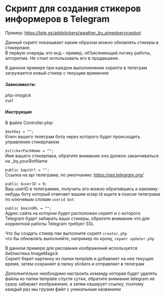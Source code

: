 # Скрипт для создания стикеров информеров в Telegram

Пример: https://tele.gs/addstickers/weather_by_aimedservicesbot

Данный скрипт показывает каким образом можно обновлять стикеры в стикерпаке.  
В первую очередь это код – пример, обЪясяняющий логику работы, алгоритма. Не стоит использовать его в продакшене.  

В данном примере при каждом выполненении скрипта в телеграм загружается новый стикер с текущим временем

#### Зависимости:
*php-imagick*  
*curl*

#### Инструкция

В файле Controller.php:

`$botKey = ""; `  
Ключ вашего телеграм бота через которого будет происходить управление стикерпаком  

`$stickerPackName = ""; `  
Имя вашего стикерпака, обратите внимание оно должно заканчиваться на _by_yourBotName    

`public $apiUrl = "";`  
Ссылка на api телеграма, по умолчанию: _https://api.telegram.org/_  

  
`public $userID = 0;`     
Ваш userID в телеграмме, получить его можно обратившись к какомму-нибудь боту который отвечает вашим юзер id ищите в поиске телеграма по ключевым словам `userid bot
`

`public $mainURL = "";`   
Адрес сайта на котором будет расположен скрипт и с которого Telegram будет забирать ваши стикеры, обратите внимание что для корректной работы Telegram требует SSL 


Что бы создать стикер пак выполните скрипт `creater.php`  
что бы обновлять выполняйте, например по крону, `скрипт updater.php`

В данном примере для рисования изображений используется библиотека ImageMagick  
Скрипт берет картинку из папки template и добавляет на нее текущее время, затем сохраняет в папку stickers и отправляет в телеграм

Дополнительно необходимо настроить команду которая будет удалять файлы из папки template спустя сутки, обратите внимание telegram не сразу забирает изображения, а затем кэширует ссылку, поэтому каждый раз мы грузим файл с уникальным названием
